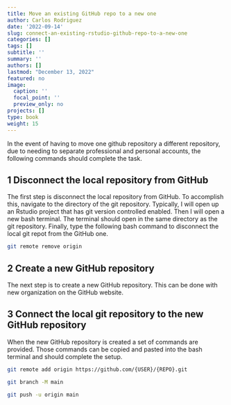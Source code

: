```yaml
---
title: Move an existing GitHub repo to a new one
author: Carlos Rodriguez
date: '2022-09-14'
slug: connect-an-existing-rstudio-github-repo-to-a-new-one
categories: []
tags: []
subtitle: ''
summary: ''
authors: []
lastmod: "December 13, 2022"
featured: no
image:
  caption: ''
  focal_point: ''
  preview_only: no
projects: []
type: book
weight: 15
---
```


In the event of having to move one github repository a different repository, due to needing to separate professional and personal accounts, the following commands should complete the task.

## 1 Disconnect the local repository from GitHub
The first step is disconnect the local repository from GitHub. To accomplish this, navigate to the directory of the git repository. Typically, I will open up an Rstudio project that has git version controlled enabled. Then I will open a new bash terminal. The terminal should open in the same directory as the git repository. Finally, type the following bash command to disconnect the local git repot from the GitHub one.


```bash
git remote remove origin
```


## 2 Create a new GitHub repository
The next step is to create a new GitHub repository. This can be done with new organization on the GitHub website. 

## 3 Connect the local git repository to the new GitHub repository
When the new GitHub repository is created a set of commands are provided. Those commands can be copied and pasted into the bash terminal and should complete the setup.


```bash
git remote add origin https://github.com/{USER}/{REPO}.git 

git branch -M main

git push -u origin main
```





